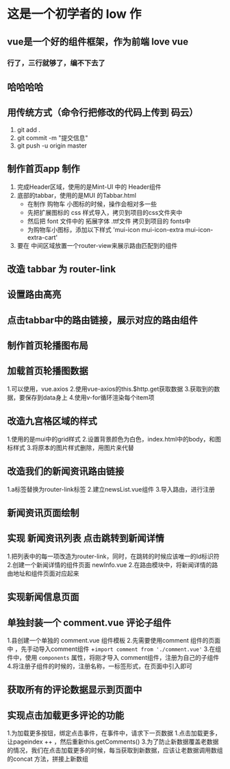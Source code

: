 # 这是一个初学者的 low 作

## vue是一个好的组件框架，作为前端 love vue

### 行了，三行就够了，编不下去了

## 哈哈哈哈

## 用传统方式（命令行把修改的代码上传到 码云）
1. git add .
2. git commit -m "提交信息"
3. git push -u origin master


## 制作首页app 制作
1. 完成Header区域，使用的是Mint-UI 中的 Header组件
2. 底部的tabbar，使用的是MUI 的Tabbar.html
    + 在制作 购物车 小图标的时候，操作会相对多一些
    + 先把扩展图标的 css 样式导入，拷贝到项目的css文件夹中
    + 然后把 font 文件中的 拓展字体 .ttf文件 拷贝到项目的 fonts中
    + 为购物车小图标，添加以下样式 'mui-icon mui-icon-extra mui-icon-extra-cart'
3. 要在 中间区域放置一个router-view来展示路由匹配到的组件



## 改造 tabbar 为 router-link

## 设置路由高亮

## 点击tabbar中的路由链接，展示对应的路由组件


## 制作首页轮播图布局

## 加载首页轮播图数据

1.可以使用，vue.axios
2.使用vue-axios的this.$http.get获取数据
3.获取到的数据，要保存到data身上
4.使用v-for循环渲染每个item项


## 改造九宫格区域的样式
1.使用的是mui中的grid样式
2.设置背景颜色为白色，index.html中的body，和图标样式
3.将原本的图片样式删除，用图片来代替


## 改造我们的新闻资讯路由链接
1.a标签替换为router-link标签
2.建立newsList.vue组件
3.导入路由，进行注册


## 新闻资讯页面绘制

## 实现 新闻资讯列表 点击跳转到新闻详情
1.把列表中的每一项改造为router-link，同时，在跳转的时候应该唯一的Id标识符
2.创建一个新闻详情的组件页面 newInfo.vue
2.在路由模块中，将新闻详情的路由地址和组件页面对应起来


## 实现新闻信息页面


## 单独封装一个 comment.vue 评论子组件
1.县创建一个单独的 comment.vue 组件模板
2.先需要使用comment 组件的页面中 ，先手动导入comment组件
 +`import comment from './comment.vue'`
3.在组件中，使用 `components` 属性，将刚才导入 comment组件，注册为自己的子组件
4.将注册子组件的时候的，注册名称，一标签形式，在页面中引入即可


## 获取所有的评论数据显示到页面中

## 实现点击加载更多评论的功能
1.为加载更多按钮，绑定点击事件，在事件中，请求下一页数据
1.点击加载更多，让pageindex ++ ，然后重新this.getComments()
3.为了防止新数据覆盖老数据的情况，我们在点击加载更多的时候，每当获取到新数据，应该让老数据调用数组的concat 方法，拼接上新数组